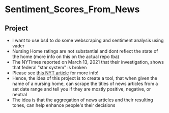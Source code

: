# Sentiment_Scores_From_News

## Project
* I want to use bs4 to do some webscraping and sentiment analysis using vader
* Nursing Home ratings are not substantial and dont reflect the state of the home (more info on this on the actual repo tba)
* The NYTimes reported on March 13, 2021 that their investigation, shows that federal "star system" is broken 
* Please see [this NYT article](https://www.nytimes.com/2021/03/13/business/nursing-homes-ratings-medicare-covid.html) for more info!
* Hence, the idea of this project is to create a tool, that when given the name of a nursing home, can scrape the titles of 
news articles from a set date range and tell you if they are mostly positive, negative, or neutral
* The idea is that the aggregation of news articles and their resulting tones, can help enhance people's their decisions
